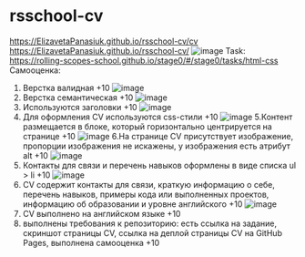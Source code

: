 # rsschool-cv
https://ElizavetaPanasiuk.github.io/rsschool-cv/cv  
https://ElizavetaPanasiuk.github.io/rsschool-cv/
![image](https://user-images.githubusercontent.com/65709545/110000384-47b0dd00-7d24-11eb-9301-7460842c5ef5.png)
Task: https://rolling-scopes-school.github.io/stage0/#/stage0/tasks/html-css
Самооценка:
1. Верстка валидная +10
![image](https://user-images.githubusercontent.com/65709545/109999357-31565180-7d23-11eb-8a68-b90a8add4d07.png)
2. Верстка семантическая +10
![image](https://user-images.githubusercontent.com/65709545/109999500-58ad1e80-7d23-11eb-81b3-b9bc5ef46771.png)
3. Используются заголовки +10
![image](https://user-images.githubusercontent.com/65709545/109999607-72e6fc80-7d23-11eb-982a-471cf57b7c29.png)
4. Для оформления СV используются css-стили +10
![image](https://user-images.githubusercontent.com/65709545/109999758-9b6ef680-7d23-11eb-86c4-ff0aff86d664.png)
5.Контент размещается в блоке, который горизонтально центрируется на странице +10
![image](https://user-images.githubusercontent.com/65709545/109999864-bd687900-7d23-11eb-8730-1ae421261612.png)
6.На странице СV присутствует изображение, пропорции изображения не искажены, у изображения есть атрибут alt +10
![image](https://user-images.githubusercontent.com/65709545/110000009-e0932880-7d23-11eb-8668-c3637fdeec47.png)
7. Контакты для связи и перечень навыков оформлены в виде списка ul > li +10
![image](https://user-images.githubusercontent.com/65709545/110000118-01f41480-7d24-11eb-948e-8836f9876e14.png)
8. CV содержит контакты для связи, краткую информацию о себе, перечень навыков, примеры кода или выполненных проектов, информацию об образовании и уровне английского +10
![image](https://user-images.githubusercontent.com/65709545/110000212-1b955c00-7d24-11eb-8285-c17030f9cb0c.png)
9. CV выполнено на английском языке +10
10. выполнены требования к репозиторию: есть ссылка на задание, скриншот страницы СV, ссылка на деплой страницы CV на GitHub Pages, выполнена самооценка +10
